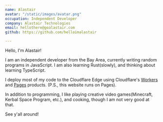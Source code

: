 ```yaml
---
name: Alastair
avatar: "/static/images/avatar.png"
occupation: Independent Developer
company: Alastair Technologies
email: hellothere@goalastair.com
github: https://github.com/helloimalastair

---
```

Hello, I'm Alastair!

I am an independent developer from the Bay Area, currently writing random programs in JavaScript. I am also learning Rust(slowly), and thinking about learning TypeScript.

I deploy most of my code to the Cloudflare Edge using Cloudflare's [Workers](https://workers.cloudflare.com) and [Pages](https://pages.cloudflare.com) products. (P.S., this website runs on Pages).

In addition to programming, I like playing creative video games(Minecraft, Kerbal Space Program, etc.), and cooking, though I am not very good at that.

See y'all around!